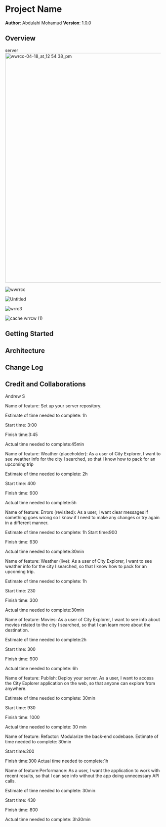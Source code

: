 # Project Name

**Author**: Abdulahi Mohamud
**Version**: 1.0.0

## Overview
<!-- Provide a high level overview of what this application is and why you are building it, beyond the fact that it's an assignment for this class. (i.e. What's your problem domain?) --> server
<img width="742" alt="wwrcc-04-18_at_12 54 38_pm" src="https://user-images.githubusercontent.com/80485424/164149737-ed0c167e-3afb-4072-a907-e109282619c5.png">

![wwrrcc](https://user-images.githubusercontent.com/80485424/164380198-c12142b5-4e3a-4389-b94b-5af51831e66b.jpg)


![Untitled](https://user-images.githubusercontent.com/80485424/164380422-40a36290-9ba1-497c-a831-9fc4b22dd14e.jpg)

![wrrc3](https://user-images.githubusercontent.com/80485424/164583560-5e3adb9e-adac-49fd-bd8a-dcb0286356a3.jpg)

![cache wrrcw (1)](https://user-images.githubusercontent.com/80485424/164872615-47383b09-5119-4c8c-863a-064e92ce4364.jpg)

## Getting Started
<!-- What are the steps that a user must take in order to build this app on their own machine and get it running? -->

## Architecture
<!-- Provide a detailed description of the application design. What technologies (languages, libraries, etc) you're using, and any other relevant design information. -->

## Change Log
<!-- Use this area to document the iterative changes made to your application as each feature is successfully implemented. Use time stamps. Here's an example:

01-01-2001 4:59pm - Application now has a fully-functional express server, with a GET route for the location resource. -->

## Credit and Collaborations
<!-- Give credit (and a link) to other people or resources that helped you build this application. -->
Andrew S

Name of feature: Set up your server repository.

Estimate of time needed to complete: 1h

Start time: 3:00

Finish time:3:45

Actual time needed to complete:45min


Name of feature: Weather (placeholder): As a user of City Explorer, I want to see weather info for the city I searched, so that I know how to pack for an upcoming trip

Estimate of time needed to complete: 2h

Start time: 400

Finish time: 900

Actual time needed to complete:5h



Name of feature: Errors (revisited): As a user, I want clear messages if something goes wrong so I know if I need to make any changes or try again in a different manner.

Estimate of time needed to complete: 1h
Start time:900 

Finish time: 930

Actual time needed to complete:30min




Name of feature: Weather (live): As a user of City Explorer, I want to see weather info for the city I searched, so that I know how to pack for an upcoming trip.

Estimate of time needed to complete: 1h

Start time: 230

Finish time: 300

Actual time needed to complete:30min 



Name of feature:  Movies: As a user of City Explorer, I want to see info about movies related to the city I searched, so that I can learn more about the destination.

Estimate of time needed to complete:2h 

Start time: 300

Finish time: 900

Actual time needed to complete: 6h





Name of feature: Publish: Deploy your server. As a user, I want to access the City Explorer application on the web, so that anyone can explore from anywhere.

Estimate of time needed to complete: 30min

Start time: 930

Finish time: 1000

Actual time needed to complete: 30 min

Name of feature: Refactor: Modularize the back-end codebase.
Estimate of time needed to complete: 30min

Start time:200

Finish time:300
Actual time needed to complete:1h

Name of feature:Performance: As a user, I want the application to work with recent results, so that I can see info without the app doing unnecessary API calls.

Estimate of time needed to complete: 30min

Start time: 430

Finish time: 800

Actual time needed to complete: 3h30min
